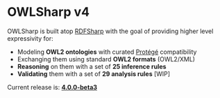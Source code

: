 # OWLSharp v4

OWLSharp is built atop <a href="https://github.com/mdesalvo/RDFSharp">RDFSharp</a> with the goal of providing higher level expressivity for:
<ul>
  <li>Modeling <b>OWL2 ontologies</b> with curated <a href="https://protege.stanford.edu/">Protégé</a> compatibility</li>
  <li>Exchanging them using standard <b>OWL2 formats</b> (OWL2/XML)</li>
  <li><b>Reasoning</b> on them with a set of <b>25 inference rules</b></li>
  <li><b>Validating</b> them with a set of <b>29 analysis rules</b> [WIP]</li> 
</ul>


Current release is: <a href="https://github.com/mdesalvo/OWLSharp/releases/tag/v4.0.0-beta3"><b>4.0.0-beta3</b></a>
